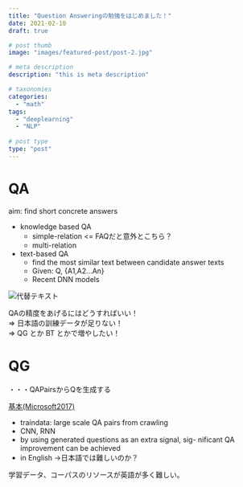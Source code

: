 ```yaml
---
title: "Question Answeringの勉強をはじめました！"
date: 2021-02-10
draft: true

# post thumb
image: "images/featured-post/post-2.jpg"

# meta description
description: "this is meta description"

# taxonomies
categories: 
  - "math"
tags:
  - "deeplearning"
  - "NLP"
  
# post type
type: "post"
---
```



# QA

aim: find short concrete answers

- knowledge based QA
    - simple-relation <= FAQだと意外とこちら？
    - multi-relation 
- text-based QA
    - find the most similar text between candidate answer texts
    - Given: Q, {A1,A2...An}
    - Recent DNN models

![代替テキスト](./taxonmy.png)

QAの精度をあげるにはどうすればいい！  
=> 日本語の訓練データが足りない！  
=> QG とか BT とかで増やしたい！

# QG

・・・QAPairsからQを生成する

[基本(Microsoft2017)](https://www.aclweb.org/anthology/D17-1090.pdf) 

* traindata: large scale QA pairs from crawling
* CNN, RNN
* by using generated questions as an extra signal, sig- nificant QA improvement can be achieved
* in English ->日本語では難しいのか？

学習データ、コーパスのリソースが英語が多く難しい。

